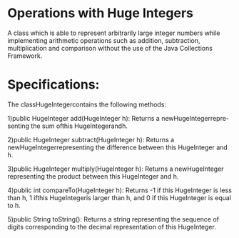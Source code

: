 # Operations with Huge Integers

A class which is able to represent arbitrarily large integer numbers while implementing arithmetic operations such as addition, subtraction, multiplication and comparison without the use of the Java Collections Framework.

# Specifications:

The classHugeIntegercontains the following methods:

1)public HugeInteger add(HugeInteger h):  Returns a newHugeIntegerrepre-senting the sum ofthis HugeIntegerandh.

2)public HugeInteger subtract(HugeInteger h):  Returns  a  newHugeIntegerrepresenting the difference between this HugeInteger and h.

3)public HugeInteger multiply(HugeInteger h):  Returns  a  newHugeInteger representing the product between this HugeInteger and h.

4)public int compareTo(HugeInteger h): Returns -1 if this HugeInteger is less than h, 1 ifthis HugeIntegeris larger than h, and 0 if this HugeInteger is equal to h.

5)public String toString():  Returns a string representing the sequence of digits corresponding to the decimal representation of this HugeInteger.
